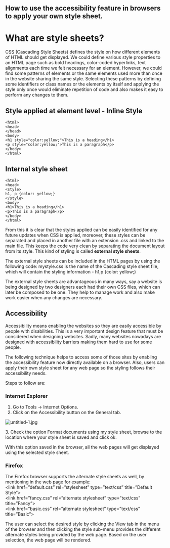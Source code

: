 ## How to use the accessibility feature in browsers to apply your own style sheet.

# What are style sheets?

CSS (Cascading Style Sheets) defines the style on how different elements of HTML should get displayed. We could define various style properties to an HTML page such as bold headings, color-coded hyperlinks, text alignments each time we felt necessary for an element. However, we could find some patterns of elements or the same elements used more than once in the website sharing the same style. Selecting these patterns by defining some identifiers or class names or the elements by itself and applying the style only once would eliminate repetition of code and also makes it easy to perform any changes to them.

## Style applied at element level - Inline Style

```
<html>
<head>
</head>
<body>
<h1 style="color:yellow;">This is a heading</h1>
<p style="color:yellow;">This is a paragraph</p>
</body>
</html>
``` 

## Internal style sheet

```
<html>
<head>
<style>
h1, p {color: yellow;}
</style>
<body>
<h1>This is a heading</h1>
<p>This is a paragraph</p>
</body>
</html>
``` 

From this it is clear that the styles applied can be easily identified for any future updates when CSS is applied, moreover, these styles can be separated and placed in another file with an extension .css and linked to the main file. This keeps the code very clean by separating the document layout from its style. This kind of styling is called **external style sheets**.  

The external style sheets can be included in the HTML pages by using the following code: mystyle.css is the name of the Cascading style sheet file, which will contain the styling information - h1,p {color: yellow;}

The external style sheets are advantageous in many ways, say a website is being designed by two designers each had their own CSS files, which can later be composed to be one. They help to manage work and also make work easier when any changes are necessary.

## Accessibility

Accessibility means enabling the websites so they are easily accessible by people with disabilities. This is a very important design feature that must be considered when designing websites. Sadly, many websites nowadays are designed with accessibility barriers making them hard to use for some people. 

The following technique helps to access some of those sites by enabling the accessibility feature now directly available on a browser. Also, users can apply their own style sheet for any web page so the styling follows their accessibility needs. 

 Steps to follow are:

### Internet Explorer 

1. Go to Tools -&gt; Internet Options.
2. Click on the Accessibility button on the General tab.

![untitled-1.jpg](https://cdn.hashnode.com/res/hashnode/image/upload/v1613592233605/EnyCRrZ6P.jpeg)

3\. Check the option Format documents using my style sheet, browse to the location where your style sheet is saved and click ok.

With this option saved in the browser, all the web pages will get displayed using the selected style sheet.

### Firefox

The Firefox browser supports the alternate style sheets as well, by mentioning in the web page for example:  
 &lt;link href=”default.css” rel=”stylesheet” type=”text/css” title=”Default Style”&gt;  
&lt;link href=”fancy.css” rel=”alternate stylesheet” type=”text/css” title=”Fancy”&gt;  
&lt;link href=”basic.css” rel=”alternate stylesheet” type=”text/css” title=”Basic”&gt;

The user can select the desired style by clicking the View tab in the menu of the browser and then clicking the style sub-menu provides the different alternate styles being provided by the web page. Based on the user selection, the web page will be rendered.